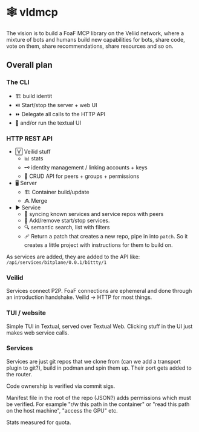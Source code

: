 # 🕸️ vldmcp

The vision is to build a FoaF MCP library on the Veliid network, where a mixture
of bots and humans build new capabilities for bots, share code, vote on them,
share recommendations, share resources and so on.

## Overall plan

### The CLI

* 🏗️ build identit
* ⏯️ Start/stop the server + web UI
* ⏩ Delegate all calls to the HTTP API
* 🔡 and/or run the textual UI

### HTTP REST API

* 🅅 Veilid stuff
  * 📊 stats
  * 🗝️  identity management / linking accounts + keys
  * 🤖 CRUD API for peers + groups + permissions
* 🖥 Server
  * 🏗️  Container build/update
  * ⨇ Merge
* ▶ Service
  * 🔁 syncing known services and service repos with peers
  * 🔌 Add/remove start/stop services.
  * 🔍 semantic search, list with filters
  * 🩹 Return a patch that creates a new repo, pipe in into `patch`. So it
    creates a little project with instructions for them to build on.

As services are added, they are added to the API like:
    `/api/services/bitplane/0.0.1/bittty/1`

### Veilid

Services connect P2P. FoaF connections are ephemeral and done through an
introduction handshake. Veilid -> HTTP for most things.

### TUI / website

Simple TUI in Textual, served over Textual Web. Clicking stuff in the UI just
makes web service calls.

### Services

Services are just git repos that we clone from (can we add a transport plugin
to git?), build in podman and spin them up. Their port gets added to the router.

Code ownership is verified via commit sigs.

Manifest file in the root of the repo (JSON?) adds permissions which must be
verified. For example "r/w this path in the container" or "read this path on the
host machine", "access the GPU" etc.

Stats measured for quota.
